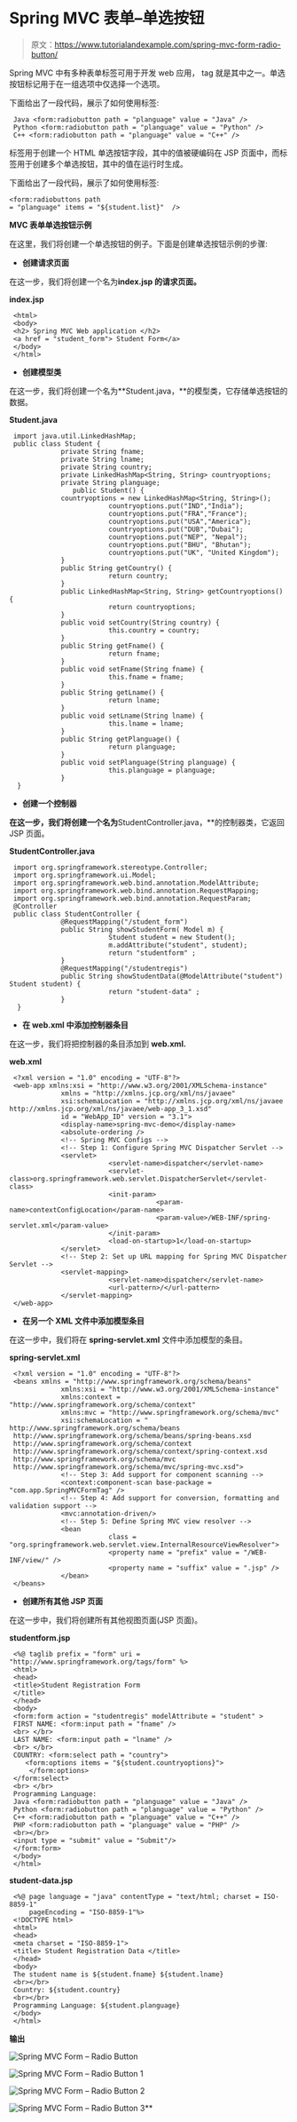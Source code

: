 # Spring MVC 表单–单选按钮

> 原文：<https://www.tutorialandexample.com/spring-mvc-form-radio-button/>

Spring MVC 中有多种表单标签可用于开发 web 应用， <radiobutton>tag 就是其中之一。单选按钮标记用于在一组选项中仅选择一个选项。</radiobutton>

下面给出了一段代码，展示了如何使用<radiobutton>标签:</radiobutton>

```
 Java <form:radiobutton path = "planguage" value = "Java" />
 Python <form:radiobutton path = "planguage" value = "Python" />
 C++ <form:radiobutton path = "planguage" value = "C++" /> 
```

<radiobutton>标签用于创建一个 HTML 单选按钮字段，其中的值被硬编码在 JSP 页面中，而<radiobuttons>标签用于创建多个单选按钮，其中的值在运行时生成。</radiobuttons></radiobutton>

下面给出了一段代码，展示了如何使用<radiobuttons>标签:</radiobuttons>

```
<form:radiobuttons path
= "planguage" items = "${student.list}"  />
```

**MVC 表单单选按钮示例**

在这里，我们将创建一个单选按钮的例子。下面是创建单选按钮示例的步骤:

*   **创建请求页面**

在这一步，我们将创建一个名为**index.jsp 的请求页面。**

**index.jsp**

```
 <html>
 <body>
 <h2> Spring MVC Web application </h2>
 <a href = "student_form"> Student Form</a>
 </body>
 </html> 
```

*   **创建模型类**

在这一步，我们将创建一个名为**Student.java，**的模型类，它存储单选按钮的数据。

**Student.java**

```
 import java.util.LinkedHashMap;
 public class Student {
             private String fname;
             private String lname;
             private String country;
             private LinkedHashMap<String, String> countryoptions;
             private String planguage;
                public Student() {
             countryoptions = new LinkedHashMap<String, String>();
                         countryoptions.put("IND","India");
                         countryoptions.put("FRA","France");
                         countryoptions.put("USA","America");
                         countryoptions.put("DUB","Dubai");
                         countryoptions.put("NEP", "Nepal");
                         countryoptions.put("BHU", "Bhutan");
                         countryoptions.put("UK", "United Kingdom");
             }
             public String getCountry() {
                         return country;
             }
             public LinkedHashMap<String, String> getCountryoptions() {
                         return countryoptions;
             }
             public void setCountry(String country) {
                         this.country = country;
             }
             public String getFname() {
                         return fname;
             }
             public void setFname(String fname) {
                         this.fname = fname;
             }
             public String getLname() {
                         return lname;
             }
             public void setLname(String lname) {
                         this.lname = lname;
             }
             public String getPlanguage() {
                         return planguage;
             }
             public void setPlanguage(String planguage) {
                         this.planguage = planguage;
             }
  } 
```

*   **创建一个控制器**

 **在这一步，我们将创建一个名为**StudentController.java，**的控制器类，它返回 JSP 页面。

**StudentController.java**

```
 import org.springframework.stereotype.Controller;
 import org.springframework.ui.Model;
 import org.springframework.web.bind.annotation.ModelAttribute;
 import org.springframework.web.bind.annotation.RequestMapping;
 import org.springframework.web.bind.annotation.RequestParam;
 @Controller
 public class StudentController {
             @RequestMapping("/student_form")
             public String showStudentForm( Model m) {
                         Student student = new Student();
                         m.addAttribute("student", student);
                         return "studentform" ;
             }
             @RequestMapping("/studentregis")
             public String showStudentData(@ModelAttribute("student") Student student) {
                         return "student-data" ;
             }
  } 
```

*   **在 web.xml 中添加控制器条目**

在这一步，我们将把控制器的条目添加到 **web.xml.**

**web.xml**

```
 <?xml version = "1.0" encoding = "UTF-8"?>
 <web-app xmlns:xsi = "http://www.w3.org/2001/XMLSchema-instance"
             xmlns = "http://xmlns.jcp.org/xml/ns/javaee"
             xsi:schemaLocation = "http://xmlns.jcp.org/xml/ns/javaee http://xmlns.jcp.org/xml/ns/javaee/web-app_3_1.xsd"
             id = "WebApp_ID" version = "3.1">
             <display-name>spring-mvc-demo</display-name>
             <absolute-ordering />
             <!-- Spring MVC Configs -->
             <!-- Step 1: Configure Spring MVC Dispatcher Servlet -->
             <servlet>
                         <servlet-name>dispatcher</servlet-name>
                         <servlet-class>org.springframework.web.servlet.DispatcherServlet</servlet-class>
                         <init-param>
                                     <param-name>contextConfigLocation</param-name>
                                     <param-value>/WEB-INF/spring-servlet.xml</param-value>
                         </init-param>
                         <load-on-startup>1</load-on-startup>
             </servlet>
             <!-- Step 2: Set up URL mapping for Spring MVC Dispatcher Servlet -->
             <servlet-mapping>
                         <servlet-name>dispatcher</servlet-name>
                         <url-pattern>/</url-pattern>
             </servlet-mapping>
 </web-app> 
```

*   **在另一个 XML 文件中添加模型条目**

在这一步中，我们将在 **spring-servlet.xml** 文件中添加模型的条目。

**spring-servlet.xml**

```
 <?xml version = "1.0" encoding = "UTF-8"?>
 <beans xmlns = "http://www.springframework.org/schema/beans"
             xmlns:xsi = "http://www.w3.org/2001/XMLSchema-instance" 
             xmlns:context = "http://www.springframework.org/schema/context"
             xmlns:mvc = "http://www.springframework.org/schema/mvc"
             xsi:schemaLocation = "  http://www.springframework.org/schema/beans
 http://www.springframework.org/schema/beans/spring-beans.xsd
 http://www.springframework.org/schema/context
 http://www.springframework.org/schema/context/spring-context.xsd
 http://www.springframework.org/schema/mvc
 http://www.springframework.org/schema/mvc/spring-mvc.xsd"> 
             <!-- Step 3: Add support for component scanning -->
             <context:component-scan base-package = "com.app.SpringMVCFormTag" />
             <!-- Step 4: Add support for conversion, formatting and validation support -->
             <mvc:annotation-driven/>
             <!-- Step 5: Define Spring MVC view resolver -->
             <bean
                         class = "org.springframework.web.servlet.view.InternalResourceViewResolver">
                         <property name = "prefix" value = "/WEB-INF/view/" />
                         <property name = "suffix" value = ".jsp" />
             </bean>
 </beans> 
```

*   **创建所有其他 JSP 页面**

在这一步中，我们将创建所有其他视图页面(JSP 页面)。

**studentform.jsp**

```
 <%@ taglib prefix = "form" uri = "http://www.springframework.org/tags/form" %>  
 <html>
 <head>
 <title>Student Registration Form
 </title>
 </head>
 <body>
 <form:form action = "studentregis" modelAttribute = "student" >
 FIRST NAME: <form:input path = "fname" />
 <br> </br>
 LAST NAME: <form:input path = "lname" />
 <br> </br>
 COUNTRY: <form:select path = "country">
    <form:options items = "${student.countryoptions}">
     </form:options>
 </form:select>
 <br> </br>
 Programming Language:
 Java <form:radiobutton path = "planguage" value = "Java" />
 Python <form:radiobutton path = "planguage" value = "Python" />
 C++ <form:radiobutton path = "planguage" value = "C++" />
 PHP <form:radiobutton path = "planguage" value = "PHP" />
 <br></br>
 <input type = "submit" value = "Submit"/>
 </form:form>
 </body>
 </html> 
```

**student-data.jsp**

```
 <%@ page language = "java" contentType = "text/html; charset = ISO-8859-1"
     pageEncoding = "ISO-8859-1"%>
 <!DOCTYPE html>
 <html>
 <head>
 <meta charset = "ISO-8859-1">
 <title> Student Registration Data </title>
 </head>
 <body>
 The student name is ${student.fname} ${student.lname}
 <br></br>
 Country: ${student.country}
 <br></br>
 Programming Language: ${student.planguage}
 </body>
 </html> 
```

**输出**

![Spring MVC Form – Radio Button](img/1ccf7bfb9722aecfff7e7ff436de31c4.png)

![Spring MVC Form – Radio Button 1](img/fd5de416eb87c884dbd7aea8eb7a3dd0.png)

![Spring MVC Form – Radio Button 2](img/d077b2ab13ebf8d81f2f876d452b0b87.png)

![Spring MVC Form – Radio Button 3](img/d7357a64c26eb0513af6c5d01b62ab66.png)**